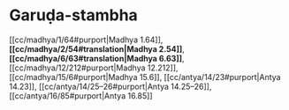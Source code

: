 # Garuḍa-stambha

[[cc/madhya/1/64#purport|Madhya 1.64]], **[[cc/madhya/2/54#translation|Madhya 2.54]]**, **[[cc/madhya/6/63#translation|Madhya 6.63]]**, [[cc/madhya/12/212#purport|Madhya 12.212]], [[cc/madhya/15/6#purport|Madhya 15.6]], [[cc/antya/14/23#purport|Antya 14.23]], [[cc/antya/14/25–26#purport|Antya 14.25–26]], [[cc/antya/16/85#purport|Antya 16.85]]

